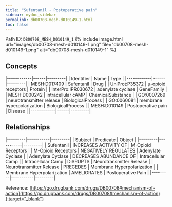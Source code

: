 ```yaml
---
title: "Sufentanil - Postoperative pain"
sidebar: mydoc_sidebar
permalink: db00708-mesh-d010149-1.html
toc: false 
---
```



Path ID: `DB00708_MESH_D010149_1`
{% include image.html url="images/db00708-mesh-d010149-1.png" file="db00708-mesh-d010149-1.png" alt="db00708-mesh-d010149-1" %}

## Concepts

|------------|------|---------|
| Identifier | Name | Type    |
|------------|------|---------|
| MESH:D017409 | Sufentanil | Drug |
| UniProt:P35372 | μ-opioid receptors | Protein |
| InterPro:IPR030672 | adenylate cyclase | GeneFamily |
| MESH:D000242 | intracellular cAMP | ChemicalSubstance |
| GO:0007269 | neurotransmitter release | BiologicalProcess |
| GO:0060081 | membrane hyperpolarization | BiologicalProcess |
| MESH:D010149 | Postoperative pain | Disease |
|------------|------|---------|

## Relationships

|---------|-----------|---------|
| Subject | Predicate | Object  |
|---------|-----------|---------|
| Sufentanil | INCREASES ACTIVITY OF | Μ-Opioid Receptors |
| Μ-Opioid Receptors | NEGATIVELY REGULATES | Adenylate Cyclase |
| Adenylate Cyclase | DECREASES ABUNDANCE OF | Intracellular Camp |
| Intracellular Camp | DISRUPTS | Neurotransmitter Release |
| Neurotransmitter Release | PRECEDES | Membrane Hyperpolarization |
| Membrane Hyperpolarization | AMELIORATES | Postoperative Pain |
|---------|-----------|---------|

Reference: [https://go.drugbank.com/drugs/DB00708#mechanism-of-action](https://go.drugbank.com/drugs/DB00708#mechanism-of-action){:target="_blank"}